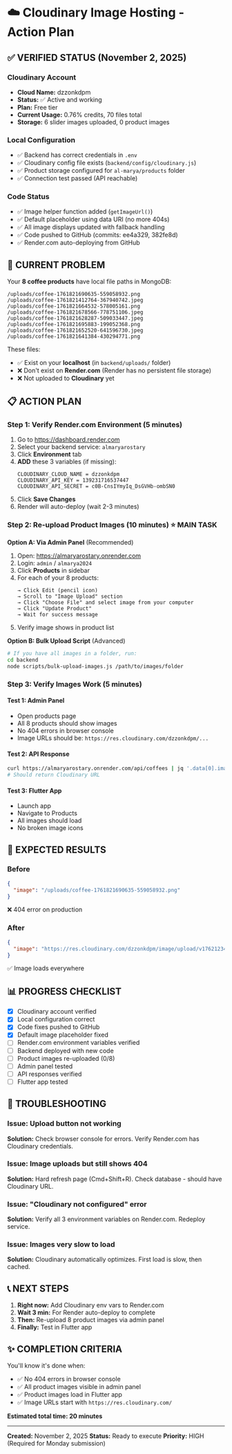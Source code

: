 # ☁️ Cloudinary Image Hosting - Action Plan

## ✅ VERIFIED STATUS (November 2, 2025)

### Cloudinary Account
- **Cloud Name:** dzzonkdpm
- **Status:** ✅ Active and working
- **Plan:** Free tier
- **Current Usage:** 0.76% credits, 70 files total
- **Storage:** 6 slider images uploaded, 0 product images

### Local Configuration
- ✅ Backend has correct credentials in `.env`
- ✅ Cloudinary config file exists (`backend/config/cloudinary.js`)
- ✅ Product storage configured for `al-marya/products` folder
- ✅ Connection test passed (API reachable)

### Code Status
- ✅ Image helper function added (`getImageUrl()`)
- ✅ Default placeholder using data URI (no more 404s)
- ✅ All image displays updated with fallback handling
- ✅ Code pushed to GitHub (commits: ee4a329, 382fe8d)
- ✅ Render.com auto-deploying from GitHub

## 🚨 CURRENT PROBLEM

Your **8 coffee products** have local file paths in MongoDB:
```
/uploads/coffee-1761821690635-559058932.png
/uploads/coffee-1761821412764-367940742.jpeg
/uploads/coffee-1761821664532-578005161.png
/uploads/coffee-1761821678566-778751106.jpeg
/uploads/coffee-1761821628287-509033447.jpeg
/uploads/coffee-1761821695883-199052368.png
/uploads/coffee-1761821652520-641596730.jpeg
/uploads/coffee-1761821641384-430294771.png
```

These files:
- ✅ Exist on your **localhost** (in `backend/uploads/` folder)
- ❌ Don't exist on **Render.com** (Render has no persistent file storage)
- ❌ Not uploaded to **Cloudinary** yet

## 📋 ACTION PLAN

### Step 1: Verify Render.com Environment (5 minutes)
1. Go to https://dashboard.render.com
2. Select your backend service: `almaryarostary`
3. Click **Environment** tab
4. **ADD** these 3 variables (if missing):
   ```
   CLOUDINARY_CLOUD_NAME = dzzonkdpm
   CLOUDINARY_API_KEY = 139231716537447
   CLOUDINARY_API_SECRET = c0B-CnsIYmyIq_DsGVHb-ombSN0
   ```
5. Click **Save Changes**
6. Render will auto-deploy (wait 2-3 minutes)

### Step 2: Re-upload Product Images (10 minutes) ⭐ MAIN TASK

**Option A: Via Admin Panel** (Recommended)
1. Open: https://almaryarostary.onrender.com
2. Login: `admin` / `almarya2024`
3. Click **Products** in sidebar
4. For each of your 8 products:
   ```
   → Click Edit (pencil icon)
   → Scroll to "Image Upload" section
   → Click "Choose File" and select image from your computer
   → Click "Update Product"
   → Wait for success message
   ```
5. Verify image shows in product list

**Option B: Bulk Upload Script** (Advanced)
```bash
# If you have all images in a folder, run:
cd backend
node scripts/bulk-upload-images.js /path/to/images/folder
```

### Step 3: Verify Images Work (5 minutes)

#### Test 1: Admin Panel
- Open products page
- All 8 products should show images
- No 404 errors in browser console
- Image URLs should be: `https://res.cloudinary.com/dzzonkdpm/...`

#### Test 2: API Response
```bash
curl https://almaryarostary.onrender.com/api/coffees | jq '.data[0].image'
# Should return Cloudinary URL
```

#### Test 3: Flutter App
- Launch app
- Navigate to Products
- All images should load
- No broken image icons

## 🎯 EXPECTED RESULTS

### Before
```json
{
  "image": "/uploads/coffee-1761821690635-559058932.png"
}
```
❌ 404 error on production

### After
```json
{
  "image": "https://res.cloudinary.com/dzzonkdpm/image/upload/v1762123456/al-marya/products/product-1762123456-789012345.png"
}
```
✅ Image loads everywhere

## 📊 PROGRESS CHECKLIST

- [x] Cloudinary account verified
- [x] Local configuration correct
- [x] Code fixes pushed to GitHub
- [x] Default image placeholder fixed
- [ ] Render.com environment variables verified
- [ ] Backend deployed with new code
- [ ] Product images re-uploaded (0/8)
- [ ] Admin panel tested
- [ ] API responses verified
- [ ] Flutter app tested

## 🔧 TROUBLESHOOTING

### Issue: Upload button not working
**Solution:** Check browser console for errors. Verify Render.com has Cloudinary credentials.

### Issue: Image uploads but still shows 404
**Solution:** Hard refresh page (Cmd+Shift+R). Check database - should have Cloudinary URL.

### Issue: "Cloudinary not configured" error
**Solution:** Verify all 3 environment variables on Render.com. Redeploy service.

### Issue: Images very slow to load
**Solution:** Cloudinary automatically optimizes. First load is slow, then cached.

## 📞 NEXT STEPS

1. **Right now:** Add Cloudinary env vars to Render.com
2. **Wait 3 min:** For Render auto-deploy to complete
3. **Then:** Re-upload 8 product images via admin panel
4. **Finally:** Test in Flutter app

## ✨ COMPLETION CRITERIA

You'll know it's done when:
- ✅ No 404 errors in browser console
- ✅ All product images visible in admin panel
- ✅ Product images load in Flutter app
- ✅ Image URLs start with `https://res.cloudinary.com/`

**Estimated total time: 20 minutes**

---

**Created:** November 2, 2025
**Status:** Ready to execute
**Priority:** HIGH (Required for Monday submission)
